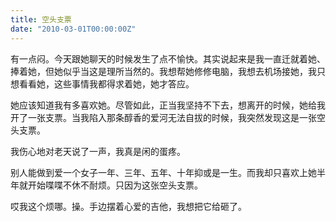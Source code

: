 ```yaml
---
title: 空头支票
date: "2010-03-01T00:00:00Z"
---
```


有一点闷。今天跟她聊天的时候发生了点不愉快。其实说起来是我一直迁就着她、捧着她，但她似乎当这是理所当然的。我想帮她修修电脑，我想去机场接她，我只想看看她，这些事情我都得求着她，她才答应。

她应该知道我有多喜欢她。尽管如此，正当我坚持不下去，想离开的时候，她给我开了一张支票。当我陷入那条醇香的爱河无法自拔的时候，我突然发现这是一张空头支票。

我伤心地对老天说了一声，我真是闲的蛋疼。

别人能做到爱一个女子一年、三年、五年、十年抑或是一生。而我却只喜欢上她半年就开始喋喋不休不耐烦。只因为这张空头支票。

哎我这个烦哪。操。手边摆着心爱的吉他，我想把它给砸了。
